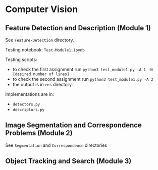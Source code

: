 # Computer Vision

## Feature Detection and Description (Module 1)
See `Feature-Detection` directory.

Testing notebook: `Test-Module1.ipynb`

Testing scripts:
* to check the first assignment run `python3 test_module1.py -A 1 -N [desired number of lines]`
* to check the second assignment run `python3 test_module1.py -A 2`
* the output is in `res` directory.

Implementations are in:
* `detectors.py`
* `descriptors.py`

## Image Segmentation and Correspondence Problems (Module 2)
See `Segmentation` and `Correspondence` directories

## Object Tracking and Search (Module 3)
